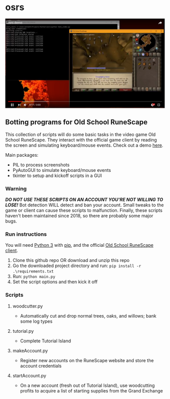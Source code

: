# osrs

!['osrs_screenshot'](docs/osrsbot.png)

## Botting programs for Old School RuneScape

This collection of scripts will do some basic tasks in the video game Old School RuneScape.
They interact with the official game client by reading the screen and simulating keyboard/mouse events.
Check out a demo [here](https://www.youtube.com/watch?v=kuUoJRoRcMU).

Main packages:
- PIL to process screenshots
- PyAutoGUI to simulate keyboard/mouse events
- tkinter to setup and kickoff scripts in a GUI

### Warning

***DO NOT USE THESE SCRIPTS ON AN ACCOUNT YOU'RE NOT WILLING TO LOSE!***
Bot detection WILL detect and ban your account.
Small tweaks to the game or client can cause these scripts to malfunction.
Finally, these scripts haven't been maintained since 2018, so there are probably some major bugs.

### Run instructions

You will need [Python 3](https://www.python.org/downloads/) with [pip](https://pip.pypa.io/en/stable/installing/), and the official [Old School RuneScape client](https://www.runescape.com/oldschool/download).

1. Clone this github repo OR download and unzip this repo
2. Go the downloaded project directory and run: ```pip install -r .\requirements.txt```
3. Run: ```python main.py```
4. Set the script options and then kick it off

### Scripts

1. woodcutter.py
   - Automatically cut and drop normal trees, oaks, and willows; bank some log types

2. tutorial.py
   - Complete Tutorial Island

3. makeAccount.py
   - Register new accounts on the RuneScape website and store the account credentials

4. startAccount.py
   - On a new account (fresh out of Tutorial Island), use woodcutting profits to acquire a list of starting supplies from the Grand Exchange
